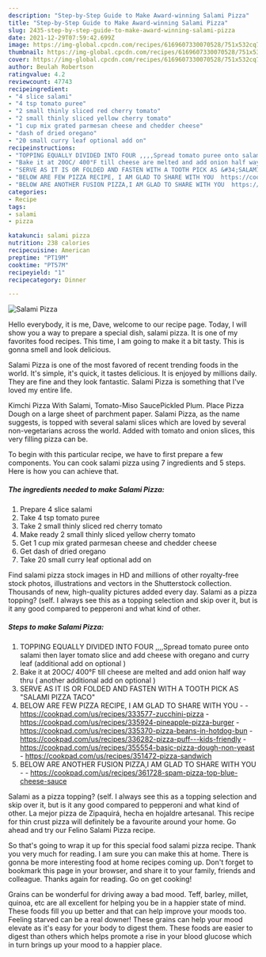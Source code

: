 ```yaml
---
description: "Step-by-Step Guide to Make Award-winning Salami Pizza"
title: "Step-by-Step Guide to Make Award-winning Salami Pizza"
slug: 2435-step-by-step-guide-to-make-award-winning-salami-pizza
date: 2021-12-29T07:59:42.699Z
image: https://img-global.cpcdn.com/recipes/6169607330070528/751x532cq70/salami-pizza-recipe-main-photo.jpg
thumbnail: https://img-global.cpcdn.com/recipes/6169607330070528/751x532cq70/salami-pizza-recipe-main-photo.jpg
cover: https://img-global.cpcdn.com/recipes/6169607330070528/751x532cq70/salami-pizza-recipe-main-photo.jpg
author: Beulah Robertson
ratingvalue: 4.2
reviewcount: 47743
recipeingredient:
- "4 slice salami"
- "4 tsp tomato puree"
- "2 small thinly sliced red cherry tomato"
- "2 small thinly sliced yellow cherry tomato"
- "1 cup mix grated parmesan cheese and chedder cheese"
- "dash of dried oregano"
- "20 small curry leaf optional add on"
recipeinstructions:
- "TOPPING EQUALLY DIVIDED INTO FOUR ,,,,Spread tomato puree onto salami then layer tomato slice and add cheese with oregano and curry leaf (additional add on optional )"
- "Bake it at 20OC/ 400°F till cheese are melted and add onion half way thru ( another additional add on optional )"
- "SERVE AS IT IS OR FOLDED AND FASTEN WITH A TOOTH PICK AS &#34;SALAMI PIZZA TACO&#34;"
- "BELOW ARE FEW PIZZA RECIPE, I AM GLAD TO SHARE WITH YOU  https://cookpad.com/us/recipes/333577-zucchini-pizza https://cookpad.com/us/recipes/335924-pineapple-pizza-burger https://cookpad.com/us/recipes/335370-pizza-beans-in-hotdog-bun https://cookpad.com/us/recipes/336282-pizza-puff---kids-friendly https://cookpad.com/us/recipes/355554-basic-pizza-dough-non-yeast https://cookpad.com/us/recipes/351472-pizza-sandwich"
- "BELOW ARE ANOTHER FUSION PIZZA,I AM GLAD TO SHARE WITH YOU  https://cookpad.com/us/recipes/361728-spam-pizza-top-blue-cheese-sauce"
categories:
- Recipe
tags:
- salami
- pizza

katakunci: salami pizza 
nutrition: 238 calories
recipecuisine: American
preptime: "PT19M"
cooktime: "PT57M"
recipeyield: "1"
recipecategory: Dinner

---
```



![Salami Pizza](https://img-global.cpcdn.com/recipes/6169607330070528/751x532cq70/salami-pizza-recipe-main-photo.jpg)

Hello everybody, it is me, Dave, welcome to our recipe page. Today, I will show you a way to prepare a special dish, salami pizza. It is one of my favorites food recipes. This time, I am going to make it a bit tasty. This is gonna smell and look delicious.

Salami Pizza is one of the most favored of recent trending foods in the world. It's simple, it's quick, it tastes delicious. It is enjoyed by millions daily. They are fine and they look fantastic. Salami Pizza is something that I've loved my entire life.

Kimchi Pizza With Salami, Tomato-Miso SaucePickled Plum. Place Pizza Dough on a large sheet of parchment paper. Salami Pizza, as the name suggests, is topped with several salami slices which are loved by several non-vegetarians across the world. Added with tomato and onion slices, this very filling pizza can be.


To begin with this particular recipe, we have to first prepare a few components. You can cook salami pizza using 7 ingredients and 5 steps. Here is how you can achieve that.

<!--inarticleads1-->

##### The ingredients needed to make Salami Pizza:

1. Prepare 4 slice salami
1. Take 4 tsp tomato puree
1. Take 2 small thinly sliced red cherry tomato
1. Make ready 2 small thinly sliced yellow cherry tomato
1. Get 1 cup mix grated parmesan cheese and chedder cheese
1. Get dash of dried oregano
1. Take 20 small curry leaf optional add on


Find salami pizza stock images in HD and millions of other royalty-free stock photos, illustrations and vectors in the Shutterstock collection. Thousands of new, high-quality pictures added every day. Salami as a pizza topping? (self. I always see this as a topping selection and skip over it, but is it any good compared to pepperoni and what kind of other. 

<!--inarticleads2-->

##### Steps to make Salami Pizza:

1. TOPPING EQUALLY DIVIDED INTO FOUR ,,,,Spread tomato puree onto salami then layer tomato slice and add cheese with oregano and curry leaf (additional add on optional )
1. Bake it at 20OC/ 400°F till cheese are melted and add onion half way thru ( another additional add on optional )
1. SERVE AS IT IS OR FOLDED AND FASTEN WITH A TOOTH PICK AS &#34;SALAMI PIZZA TACO&#34;
1. BELOW ARE FEW PIZZA RECIPE, I AM GLAD TO SHARE WITH YOU -  - https://cookpad.com/us/recipes/333577-zucchini-pizza - https://cookpad.com/us/recipes/335924-pineapple-pizza-burger - https://cookpad.com/us/recipes/335370-pizza-beans-in-hotdog-bun - https://cookpad.com/us/recipes/336282-pizza-puff---kids-friendly - https://cookpad.com/us/recipes/355554-basic-pizza-dough-non-yeast - https://cookpad.com/us/recipes/351472-pizza-sandwich
1. BELOW ARE ANOTHER FUSION PIZZA,I AM GLAD TO SHARE WITH YOU -  - https://cookpad.com/us/recipes/361728-spam-pizza-top-blue-cheese-sauce


Salami as a pizza topping? (self. I always see this as a topping selection and skip over it, but is it any good compared to pepperoni and what kind of other. La mejor pizza de Zipaquirá, hecha en hojaldre artesanal. This recipe for thin crust pizza will definitely be a favourite around your home. Go ahead and try our Felino Salami Pizza recipe. 

So that's going to wrap it up for this special food salami pizza recipe. Thank you very much for reading. I am sure you can make this at home. There is gonna be more interesting food at home recipes coming up. Don't forget to bookmark this page in your browser, and share it to your family, friends and colleague. Thanks again for reading. Go on get cooking!

Grains can be wonderful for driving away a bad mood. Teff, barley, millet, quinoa, etc are all excellent for helping you be in a happier state of mind. These foods fill you up better and that can help improve your moods too. Feeling starved can be a real downer! These grains can help your mood elevate as it's easy for your body to digest them. These foods are easier to digest than others which helps promote a rise in your blood glucose which in turn brings up your mood to a happier place.
